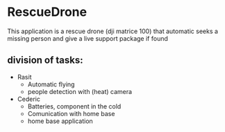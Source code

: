 # RescueDrone
This application is a rescue drone (dji matrice 100) that automatic seeks a missing person and give a live support package if found


## division of tasks:
* Rasit
  * Automatic flying
  * people detection with (heat) camera
* Cederic
  * Batteries, component in the cold
  * Comunication with home base
  * home base application 
